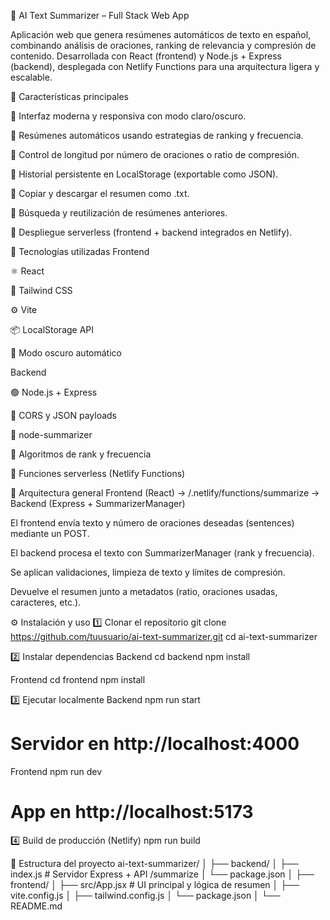 🧠 AI Text Summarizer – Full Stack Web App

Aplicación web que genera resúmenes automáticos de texto en español, combinando análisis de oraciones, ranking de relevancia y compresión de contenido.
Desarrollada con React (frontend) y Node.js + Express (backend), desplegada con Netlify Functions para una arquitectura ligera y escalable.

🚀 Características principales

🔹 Interfaz moderna y responsiva con modo claro/oscuro.

🔹 Resúmenes automáticos usando estrategias de ranking y frecuencia.

🔹 Control de longitud por número de oraciones o ratio de compresión.

🔹 Historial persistente en LocalStorage (exportable como JSON).

🔹 Copiar y descargar el resumen como .txt.

🔹 Búsqueda y reutilización de resúmenes anteriores.

🔹 Despliegue serverless (frontend + backend integrados en Netlify).

🧩 Tecnologías utilizadas
Frontend

⚛️ React

💨 Tailwind CSS

⚙️ Vite

📦 LocalStorage API

🌙 Modo oscuro automático

Backend

🟢 Node.js + Express

🔄 CORS y JSON payloads

🧠 node-summarizer

🧾 Algoritmos de rank y frecuencia

🧩 Funciones serverless (Netlify Functions)

🧠 Arquitectura general
Frontend (React) → /.netlify/functions/summarize → Backend (Express + SummarizerManager)

El frontend envía texto y número de oraciones deseadas (sentences) mediante un POST.

El backend procesa el texto con SummarizerManager (rank y frecuencia).

Se aplican validaciones, limpieza de texto y límites de compresión.

Devuelve el resumen junto a metadatos (ratio, oraciones usadas, caracteres, etc.).

⚙️ Instalación y uso
1️⃣ Clonar el repositorio
git clone https://github.com/tuusuario/ai-text-summarizer.git
cd ai-text-summarizer

2️⃣ Instalar dependencias
Backend
cd backend
npm install

Frontend
cd frontend
npm install

3️⃣ Ejecutar localmente
Backend
npm run start
# Servidor en http://localhost:4000

Frontend
npm run dev
# App en http://localhost:5173

4️⃣ Build de producción (Netlify)
npm run build

📁 Estructura del proyecto
ai-text-summarizer/
│
├── backend/
│   ├── index.js           # Servidor Express + API /summarize
│   └── package.json
│
├── frontend/
│   ├── src/App.jsx        # UI principal y lógica de resumen
│   ├── vite.config.js
│   ├── tailwind.config.js
│   └── package.json
│
└── README.md
